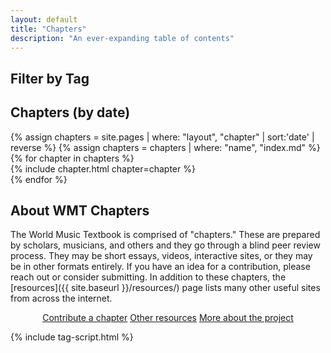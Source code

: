 ```yaml
---
layout: default
title: "Chapters"
description: "An ever-expanding table of contents"
---
```

## Filter by Tag

<div id = "tagList"></div>

## Chapters (by date)

<div id = "itemList">
    {% assign chapters = site.pages | where: "layout", "chapter" | sort:'date' | reverse %}
    {% assign chapters = chapters | where: "name", "index.md" %}
    {% for chapter in chapters %}
      <div class = "item">
        {% include chapter.html chapter=chapter %}
      </div>
    {% endfor %}
</div>

<div class="top-border"></div>
<h2>About WMT Chapters</h2>
<p>
The World Music Textbook is comprised of "chapters." These are prepared by scholars, musicians, and others and they go through a blind peer review process. They may be short essays, videos, interactive sites, or they may be in other formats entirely. If you have an idea for a contribution, please reach out or consider submitting. In addition to these chapters, the [resources]({{ site.baseurl }}/resources/) page lists many other useful sites from across the internet.
</p>
<p>
<center>
  <a href="{{ site.baseurl }}/call/" class="btn">Contribute a chapter</a>
  <a href="{{ site.baseurl }}/resources" class="btn">Other resources</a>
  <a href="{{ site.baseurl }}/about/" class="btn">More about the project</a>
</center>
</p>

{% include tag-script.html %}
